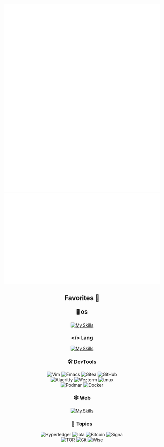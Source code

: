 <div align="center">

[![Metrics](https://raw.githubusercontent.com/william1209/william1209/main/github-metrics.svg)](/github-metrics.svg) 
[![Metrics](https://raw.githubusercontent.com/william1209/william1209/main/metrics.plugin.habits.charts.svg)](/metrics.plugin.habits.charts.svg) 

</div>

<div align="center">

## Favorites 💛
### 🖥️ OS
<!--
![macOS](https://img.shields.io/badge/mac%20os-000000?style=for-the-badge&logo=macos&logoColor=F0F0F0)
![Ubuntu](https://img.shields.io/badge/Ubuntu-E95420?style=for-the-badge&logo=ubuntu&logoColor=white)
![Windows](https://img.shields.io/badge/Windows-0078D6?style=for-the-badge&logo=windows&logoColor=white)
-->
[![My Skills](https://skillicons.dev/icons?i=apple,ubuntu,windows&perline=4)](https://skillicons.dev)

### </> Lang 
[![My Skills](https://skillicons.dev/icons?i=python,cpp,c,rust&perline=4)](https://skillicons.dev)
<!--[!Top Langs](https://github-readme-stats.vercel.app/api/top-langs/?username=william1209&layout=compact&hide=html)-->
<!--<a href="https://github.com/anuraghazra/convoychat">
  <img height=200 align='center' src="https://github-readme-stats.vercel.app/api/top-langs?username=william1209&layout=compact&langs_count=8&card_width=320&hide=html" />
</a>-->


### 🛠️ DevTools
<!--
[![My Skills](https://skillicons.dev/icons?i=vim,emacs,git,github,anaconda,pytorch,docker,kubernetes&perline=4)](https://skillicons.dev)
-->
![Vim](https://img.shields.io/badge/VIM-%2311AB00.svg?style=for-the-badge&logo=vim&logoColor=white)
![Emacs](https://img.shields.io/badge/Emacs-%237F5AB6.svg?&style=for-the-badge&logo=gnu-emacs&logoColor=white)
![Gitea](https://img.shields.io/badge/Gitea-34495E?style=for-the-badge&logo=gitea&logoColor=5D9425)
![GitHub](https://img.shields.io/badge/github-%23121011.svg?style=for-the-badge&logo=github&logoColor=white) <br>
![Alacritty](https://img.shields.io/badge/-alacritty-logo?style=for-the-badge&logo=alacritty&color=%2316222A)
![Wezterm](https://img.shields.io/badge/-wezterm-logo?style=for-the-badge&logo=wezterm&color=%234E49EE)
![tmux](https://img.shields.io/badge/-tmux-logo?style=for-the-badge&logo=tmux&color=%23393939)
<br>
![Podman](https://img.shields.io/badge/-podman-logo?style=for-the-badge&logo=podman&color=%23892CA0)
![Docker](https://img.shields.io/badge/docker-%230db7ed.svg?style=for-the-badge&logo=docker&logoColor=white)


### 🕸️ Web
[![My Skills](https://skillicons.dev/icons?i=prisma,mysql,mongodb&perline=4)](https://skillicons.dev)

### 💬 Topics
![Hyperledger](https://img.shields.io/badge/hyperledger-2F3134?style=for-the-badge&logo=hyperledger&logoColor=white)
![Iota](https://img.shields.io/badge/iota-29334C?style=for-the-badge&logo=iota&logoColor=white) 
![Bitcoin](https://img.shields.io/badge/Bitcoin-000?style=for-the-badge&logo=bitcoin&logoColor=white)
![Signal](https://img.shields.io/badge/Signal-%23039BE5.svg?style=for-the-badge&logo=Signal&logoColor=white) <br>
![TOR](https://img.shields.io/badge/tor-%237E4798.svg?style=for-the-badge&logo=tor-project&logoColor=white)
![Git](https://img.shields.io/badge/git-%23F05033.svg?style=for-the-badge&logo=git&logoColor=white)
![Wise](https://img.shields.io/badge/Wise-394e79?style=for-the-badge&logo=wise&logoColor=00B9FF)

</div>


<!--
**william1209/william1209** is a ✨ _special_ ✨ repository because its `README.md` (this file) appears on your GitHub profile.

Here are some ideas to get you started:

- 🔭 I’m currently working on ...
- 🌱 I’m currently learning ...
- 👯 I’m looking to collaborate on ...
- 🤔 I’m looking for help with ...
- 💬 Ask me about ...
- 📫 How to reach me: ...
- 😄 Pronouns: ...
- ⚡ Fun fact: ...
-->
